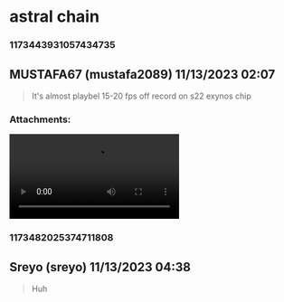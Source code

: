 # astral chain
### 1173443931057434735
## MUSTAFA67 (mustafa2089) 11/13/2023 02:07 

> It's almost playbel 15-20 fps off record on s22 exynos chip
### Attachments: 
![Screen_Recording_20231113_041911_yuzu.mp4](https://yuzudiscordbackup.s3.us-west-2.amazonaws.com/files-media/1173443931057434735_Screen_Recording_20231113_041911_yuzu.mp4)

### 1173482025374711808
## Sreyo (sreyo) 11/13/2023 04:38 

> Huh

